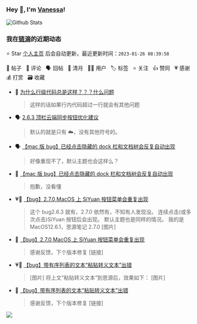 ### Hey 👋, I'm [Vanessa](http://vanessa.b3log.org/)!

![Github Stats](https://github-readme-stats.vercel.app/api?username=Vanessa219&show_icons=true)

<!--events start -->

### 我在[链滴](https://ld246.com)的近期动态

⭐️ Star [个人主页](https://github.com/Vanessa219/Vanessa219) 后会自动更新，最近更新时间：`2023-01-26 08:39:58`

📝 帖子 &nbsp; 💬 评论 &nbsp; 🗣 回帖 &nbsp; 🌙 清月 &nbsp; 👨‍💻 用户 &nbsp; 🏷️ 标签 &nbsp; ⭐️ 关注 &nbsp; 👍 赞同 &nbsp; 💗 感谢 &nbsp; 💰 打赏 &nbsp; 🗃 收藏

* 💬 [为什么行级代码总是这样？？？什么问题](https://ld246.com/article/1674469514494/comment/1674622172545#comments)

  > 这样的话如果行内代码超过一行就会有其他问题
* 🗣 [2.6.3 顶栏云端同步按钮优化建议](https://ld246.com/article/1673420979805/comment/1674575433139#comments)

  > 默认的就是只有 ☁️，没有其他符号的。
* 🗣 [【mac 版 bug】已经点击隐藏的 dock 栏和文档树会反复自动出现](https://ld246.com/article/1674127017828/comment/1674401103044#comments)

  > 好像重现不了，默认主题也会这样么？
* 💬 [【mac 版 bug】已经点击隐藏的 dock 栏和文档树会反复自动出现](https://ld246.com/article/1674127017828/comment/1674361646095#comments)

  > 抱歉，没看懂
* 💗📝 [【bug】2.7.0,MacOS 上 SiYuan 按钮菜单会重复出现](https://ld246.com/article/1674054944171)

  > 这个 bug2.6.3 就有，2.7.0 依然有，不知有人发现没。 连续点击(或多次点击)SiYuan 按钮后会出现。 默认主题也是同样的情况。 我的是 MacOS12.6.1，思源笔记 2.7.0 [图片]
* 💬 [【bug】2.7.0,MacOS 上 SiYuan 按钮菜单会重复出现](https://ld246.com/article/1674054944171/comment/1674057496337#comments)

  > 感谢反馈，下个版本修复 [链接]
* 💗📝 [【bug】带有序列表的文本“粘贴转义文本”出错](https://ld246.com/article/1674002542976)

  > [图片] 将上文“粘贴转义文本”到思源后，效果如下： [图片]
* 💬 [【bug】带有序列表的文本“粘贴转义文本”出错](https://ld246.com/article/1674002542976/comment/1674051596152#comments)

  > 感谢反馈，下个版本修复 [链接]


<!--events end -->

<a title="Hits" target="_blank" href="https://github.com/Vanessa219/Vanessa219"><img src="https://hits.b3log.org/Vanessa219/Vanessa219.svg"></a>
